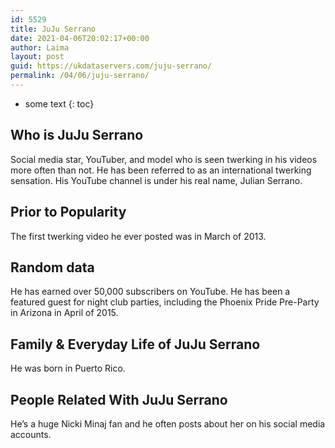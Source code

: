 ```yaml
---
id: 5529
title: JuJu Serrano
date: 2021-04-06T20:02:17+00:00
author: Laima
layout: post
guid: https://ukdataservers.com/juju-serrano/
permalink: /04/06/juju-serrano/
---
```


* some text
{: toc}


## Who is JuJu Serrano
                  
                  
                  
Social media star, YouTuber, and model who is seen twerking in his videos more often than not. He has been referred to as an international twerking sensation. His YouTube channel is under his real name, Julian Serrano. 
                  
              
            
              
            
                
                
                
## Prior to Popularity
                  
                  
                  
The first twerking video he ever posted was in March of 2013.
                  
              
            
              
            
                
                
                
## Random data
                  
                  
                  
He has earned over 50,000 subscribers on YouTube. He has been a featured guest for night club parties, including the Phoenix Pride Pre-Party in Arizona in April of 2015.
                  
              
            
              
            
                
                
                
## Family & Everyday Life of JuJu Serrano
                  
                  
                  
He was born in Puerto Rico.
                  
              
            
              
            
                
                
                
## People Related With JuJu Serrano
                  
                  
                  
He&#8217;s a huge Nicki Minaj fan and he often posts about her on his social media accounts. 
                  
              
            
              
            
                
              
            
              
              
            
            
              
            
          
          
          